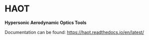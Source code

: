 # HAOT
**Hypersonic Aerodynamic Optics Tools**

Documentation can be found:
https://haot.readthedocs.io/en/latest/



